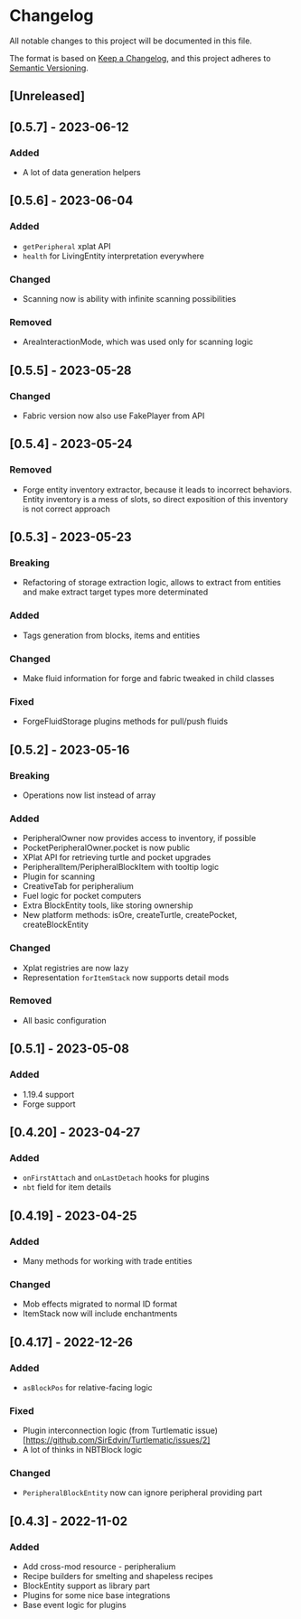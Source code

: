# Changelog
All notable changes to this project will be documented in this file.

The format is based on [Keep a Changelog](https://keepachangelog.com/en/1.0.0/),
and this project adheres to [Semantic Versioning](https://semver.org/spec/v2.0.0.html).

## [Unreleased]

## [0.5.7] - 2023-06-12

### Added

- A lot of data generation helpers

## [0.5.6] - 2023-06-04

### Added

- `getPeripheral` xplat API
- `health` for LivingEntity interpretation everywhere

### Changed

- Scanning now is ability with infinite scanning possibilities

### Removed

- AreaInteractionMode, which was used only for scanning logic

## [0.5.5] - 2023-05-28

### Changed

- Fabric version now also use FakePlayer from API

## [0.5.4] - 2023-05-24

### Removed

- Forge entity inventory extractor, because it leads to incorrect behaviors. Entity inventory is a mess of slots, so direct exposition of this inventory is not correct approach

## [0.5.3] - 2023-05-23

### Breaking

- Refactoring of storage extraction logic, allows to extract from entities and make extract target types more determinated

### Added

- Tags generation from blocks, items and entities

### Changed

- Make fluid information for forge and fabric tweaked in child classes

### Fixed

- ForgeFluidStorage plugins methods for pull/push fluids

## [0.5.2] - 2023-05-16

### Breaking

- Operations now list instead of array

### Added

- PeripheralOwner now provides access to inventory, if possible
- PocketPeripheralOwner.pocket is now public
- XPlat API for retrieving turtle and pocket upgrades
- PeripheralItem/PeripheralBlockItem with tooltip logic
- Plugin for scanning
- CreativeTab for peripheralium
- Fuel logic for pocket computers
- Extra BlockEntity tools, like storing ownership
- New platform methods: isOre, createTurtle, createPocket, createBlockEntity

### Changed

- Xplat registries are now lazy
- Representation `forItemStack` now supports detail mods

### Removed

- All basic configuration

## [0.5.1] - 2023-05-08

### Added

- 1.19.4 support
- Forge support

## [0.4.20] - 2023-04-27

### Added

- `onFirstAttach` and `onLastDetach` hooks for plugins
- `nbt` field for item details

## [0.4.19] - 2023-04-25

### Added

- Many methods for working with trade entities

### Changed

- Mob effects migrated to normal ID format
- ItemStack now will include enchantments

## [0.4.17] - 2022-12-26

### Added

- `asBlockPos` for relative-facing logic

### Fixed

- Plugin interconnection logic (from Turtlematic issue)[https://github.com/SirEdvin/Turtlematic/issues/2]
- A lot of thinks in NBTBlock logic

### Changed

- `PeripheralBlockEntity` now can ignore peripheral providing part

## [0.4.3] - 2022-11-02

### Added

- Add cross-mod resource - peripheralium
- Recipe builders for smelting and shapeless recipes
- BlockEntity support as library part
- Plugins for some nice base integrations
- Base event logic for plugins
